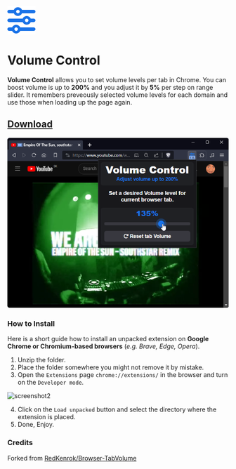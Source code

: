 <p align="left">
  <img src="https://raw.githubusercontent.com/yungsamd17/Volume-Control/master/extension/src/icons/64.png">
  <h1><b>Volume Control</b></h1>
</p>

**Volume Control** allows you to set volume levels per tab in Chrome. You can boost volume is up to **200%** and you adjust it by **5%** per step on range slider. It remembers preveously selected volume levels for each domain and use those when loading up the page again.



## [**Download**](https://github.com/yungsamd17/Volume-Control/releases/latest/download/Volume-Control.zip)

[![Screenshot Brave YouTube](screenshots/youtube.png)](https://youtu.be/qguEGR5BK2k)


### How to Install
Here is a short guide how to install an unpacked extension on **Google Chrome or Chromium-based browsers** (*e.g. Brave, Edge, Opera*).

1. Unzip the folder.
2. Place the folder somewhere you might not remove it by mistake.
3. Open the `Extensions` page `chrome://extensions/` in the browser and turn on the `Developer mode`.

![screenshot2](https://user-images.githubusercontent.com/64147848/228734049-1e16ee90-804b-4412-bd86-c799dda84d77.png)

4. Click on the `Load unpacked` button and select the directory where the extension is placed.
5. Done, Enjoy.


### Credits

Forked from [RedKenrok/Browser-TabVolume](https://github.com/RedKenrok/Browser-TabVolume)
